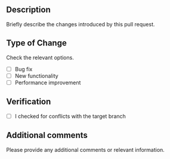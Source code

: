 ## Description

Briefly describe the changes introduced by this pull request.

## Type of Change

Check the relevant options.

- [ ] Bug fix
- [ ] New functionality
- [ ] Performance improvement

## Verification

- [ ] I checked for conflicts with the target branch

## Additional comments

Please provide any additional comments or relevant information.